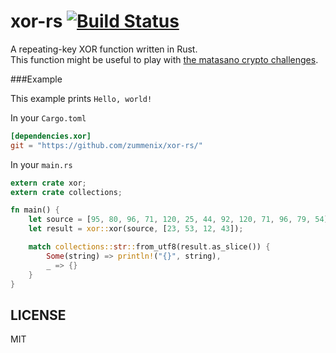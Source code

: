 xor-rs [![Build Status](https://travis-ci.org/zummenix/xor-rs.svg?branch=master)](https://travis-ci.org/zummenix/xor-rs)
=====

A repeating-key XOR function written in Rust.<br />
This function might be useful to play with [the matasano crypto challenges](http://cryptopals.com).

###Example

This example prints `Hello, world!`

In your `Cargo.toml` 
```toml
[dependencies.xor]
git = "https://github.com/zummenix/xor-rs/"

```

In your `main.rs`
```rust
extern crate xor;
extern crate collections;

fn main() {
    let source = [95, 80, 96, 71, 120, 25, 44, 92, 120, 71, 96, 79, 54];
    let result = xor::xor(source, [23, 53, 12, 43]);

    match collections::str::from_utf8(result.as_slice()) {
        Some(string) => println!("{}", string),
        _ => {}
    }
}
```

LICENSE
-------

MIT
